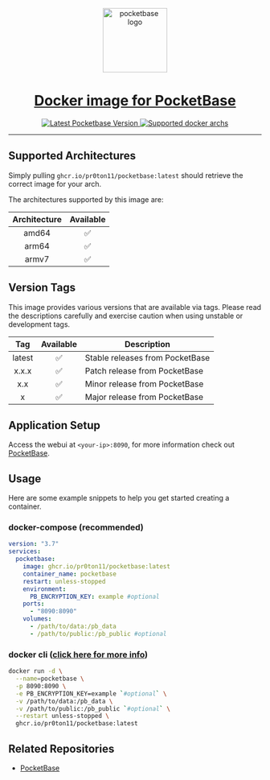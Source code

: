 <p align="center">
  <a href="https://pocketbase.io/">
    <img alt="pocketbase logo" height="128" src="https://pocketbase.io/images/logo.svg">
    <h1 align="center">Docker image for PocketBase</h1>
  </a>
</p>

<p align="center">
   <a aria-label="Latest Pocketbase Version" href="https://github.com/pocketbase/pocketbase/releases" target="_blank">
    <img alt="Latest Pocketbase Version" src="https://img.shields.io/github/v/release/pocketbase/pocketbase?color=success&display_name=tag&label=latest&logo=docker&logoColor=%23fff&sort=semver&style=flat-square">
  </a>
  <a aria-label="Supported archs" href="https://github.com/pocketbase/pocketbase/releases" target="_blank">
    <img alt="Supported docker archs" src="https://img.shields.io/badge/platform-amd64%20%7C%20arm64%20%7C%20armv7-brightgreen?style=flat-square&logo=linux&logoColor=%23fff">
  </a>
</p>

---

## Supported Architectures

Simply pulling `ghcr.io/pr0ton11/pocketbase:latest` should retrieve the correct image for your arch.

The architectures supported by this image are:

| Architecture | Available |
| :----: | :----: | 
| amd64 | ✅ |
| arm64 | ✅ |
| armv7| ✅|

## Version Tags

This image provides various versions that are available via tags. Please read the descriptions carefully and exercise caution when using unstable or development tags.

| Tag | Available | Description |
| :----: | :----: |--- |
| latest | ✅ | Stable releases from PocketBase |
| x.x.x | ✅ | Patch release from PocketBase |
| x.x | ✅ | Minor release from PocketBase |
| x | ✅ | Major release from PocketBase |


## Application Setup

Access the webui at `<your-ip>:8090`, for more information check out [PocketBase](https://pocketbase.io/docs/).

## Usage

Here are some example snippets to help you get started creating a container.

### docker-compose (recommended)

```yml
version: "3.7"
services:
  pocketbase:
    image: ghcr.io/pr0ton11/pocketbase:latest
    container_name: pocketbase
    restart: unless-stopped
    environment:
      PB_ENCRYPTION_KEY: example #optional
    ports:
      - "8090:8090"
    volumes:
      - /path/to/data:/pb_data
      - /path/to/public:/pb_public #optional
```

### docker cli ([click here for more info](https://docs.docker.com/engine/reference/commandline/cli/))

```bash
docker run -d \
  --name=pocketbase \
  -p 8090:8090 \
  -e PB_ENCRYPTION_KEY=example `#optional` \
  -v /path/to/data:/pb_data \
  -v /path/to/public:/pb_public `#optional` \
  --restart unless-stopped \
  ghcr.io/pr0ton11/pocketbase:latest
```

## Related Repositories

- [PocketBase](https://github.com/pocketbase/pocketbase)
